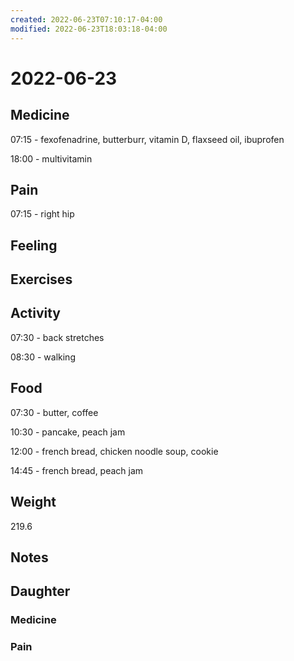 ```yaml
---
created: 2022-06-23T07:10:17-04:00
modified: 2022-06-23T18:03:18-04:00
---
```


# 2022-06-23

## Medicine

07:15 - fexofenadrine, butterburr, vitamin D, flaxseed oil, ibuprofen 

18:00 - multivitamin 

## Pain

07:15 - right hip


## Feeling


## Exercises


## Activity

07:30 - back stretches 

08:30 - walking


## Food

07:30 - butter, coffee

10:30 - pancake, peach jam

12:00 - french bread, chicken noodle soup, cookie

14:45 - french bread, peach jam


## Weight

219.6


## Notes


## Daughter

### Medicine


### Pain
